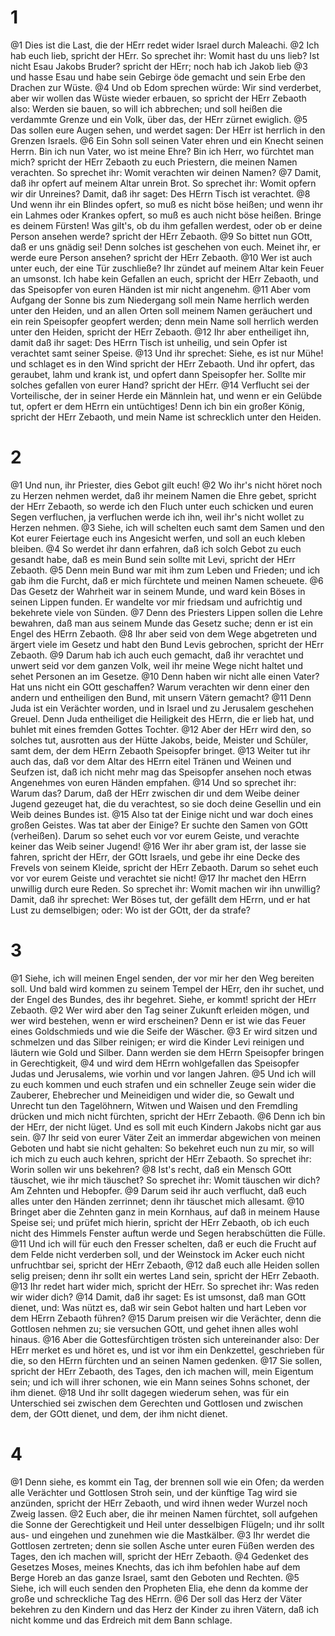 # 1
@1 Dies ist die Last, die der HErr redet wider Israel durch Maleachi. @2 Ich hab euch lieb, spricht der HErr. So sprechet ihr: Womit hast du uns lieb? Ist nicht Esau Jakobs Bruder? spricht der HErr; noch hab ich Jakob lieb @3 und hasse Esau und habe sein Gebirge öde gemacht und sein Erbe den Drachen zur Wüste. @4 Und ob Edom sprechen würde: Wir sind verderbet, aber wir wollen das Wüste wieder erbauen, so spricht der HErr Zebaoth also: Werden sie bauen, so will ich abbrechen; und soll heißen die verdammte Grenze und ein Volk, über das, der HErr zürnet ewiglich. @5 Das sollen eure Augen sehen, und werdet sagen: Der HErr ist herrlich in den Grenzen Israels. @6 Ein Sohn soll seinen Vater ehren und ein Knecht seinen Herrn. Bin ich nun Vater, wo ist meine Ehre? Bin ich Herr, wo fürchtet man mich? spricht der HErr Zebaoth zu euch Priestern, die meinen Namen verachten. So sprechet ihr: Womit verachten wir deinen Namen? @7 Damit, daß ihr opfert auf meinem Altar unrein Brot. So sprechet ihr: Womit opfern wir dir Unreines? Damit, daß ihr saget: Des HErrn Tisch ist verachtet. @8 Und wenn ihr ein Blindes opfert, so muß es nicht böse heißen; und wenn ihr ein Lahmes oder Krankes opfert, so muß es auch nicht böse heißen. Bringe es deinem Fürsten! Was gilt's, ob du ihm gefallen werdest, oder ob er deine Person ansehen werde? spricht der HErr Zebaoth. @9 So bittet nun GOtt, daß er uns gnädig sei! Denn solches ist geschehen von euch. Meinet ihr, er werde eure Person ansehen? spricht der HErr Zebaoth. @10 Wer ist auch unter euch, der eine Tür zuschließe? Ihr zündet auf meinem Altar kein Feuer an umsonst. Ich habe kein Gefallen an euch, spricht der HErr Zebaoth, und das Speisopfer von euren Händen ist mir nicht angenehm. @11 Aber vom Aufgang der Sonne bis zum Niedergang soll mein Name herrlich werden unter den Heiden, und an allen Orten soll meinem Namen geräuchert und ein rein Speisopfer geopfert werden; denn mein Name soll herrlich werden unter den Heiden, spricht der HErr Zebaoth. @12 Ihr aber entheiliget ihn, damit daß ihr saget: Des HErrn Tisch ist unheilig, und sein Opfer ist verachtet samt seiner Speise. @13 Und ihr sprechet: Siehe, es ist nur Mühe! und schlaget es in den Wind spricht der HErr Zebaoth. Und ihr opfert, das geraubet, lahm und krank ist, und opfert dann Speisopfer her. Sollte mir solches gefallen von eurer Hand? spricht der HErr. @14 Verflucht sei der Vorteilische, der in seiner Herde ein Männlein hat, und wenn er ein Gelübde tut, opfert er dem HErrn ein untüchtiges! Denn ich bin ein großer König, spricht der HErr Zebaoth, und mein Name ist schrecklich unter den Heiden.

# 2
@1 Und nun, ihr Priester, dies Gebot gilt euch! @2 Wo ihr's nicht höret noch zu Herzen nehmen werdet, daß ihr meinem Namen die Ehre gebet, spricht der HErr Zebaoth, so werde ich den Fluch unter euch schicken und euren Segen verfluchen, ja verfluchen werde ich ihn, weil ihr's nicht wollet zu Herzen nehmen. @3 Siehe, ich will schelten euch samt dem Samen und den Kot eurer Feiertage euch ins Angesicht werfen, und soll an euch kleben bleiben. @4 So werdet ihr dann erfahren, daß ich solch Gebot zu euch gesandt habe, daß es mein Bund sein sollte mit Levi, spricht der HErr Zebaoth. @5 Denn mein Bund war mit ihm zum Leben und Frieden; und ich gab ihm die Furcht, daß er mich fürchtete und meinen Namen scheuete. @6 Das Gesetz der Wahrheit war in seinem Munde, und ward kein Böses in seinen Lippen funden. Er wandelte vor mir friedsam und aufrichtig und bekehrete viele von Sünden. @7 Denn des Priesters Lippen sollen die Lehre bewahren, daß man aus seinem Munde das Gesetz suche; denn er ist ein Engel des HErrn Zebaoth. @8 Ihr aber seid von dem Wege abgetreten und ärgert viele im Gesetz und habt den Bund Levis gebrochen, spricht der HErr Zebaoth. @9 Darum hab ich auch euch gemacht, daß ihr verachtet und unwert seid vor dem ganzen Volk, weil ihr meine Wege nicht haltet und sehet Personen an im Gesetze. @10 Denn haben wir nicht alle einen Vater? Hat uns nicht ein GOtt geschaffen? Warum verachten wir denn einer den andern und entheiligen den Bund, mit unsern Vätern gemacht? @11 Denn Juda ist ein Verächter worden, und in Israel und zu Jerusalem geschehen Greuel. Denn Juda entheiliget die Heiligkeit des HErrn, die er lieb hat, und buhlet mit eines fremden Gottes Tochter. @12 Aber der HErr wird den, so solches tut, ausrotten aus der Hütte Jakobs, beide, Meister und Schüler, samt dem, der dem HErrn Zebaoth Speisopfer bringet. @13 Weiter tut ihr auch das, daß vor dem Altar des HErrn eitel Tränen und Weinen und Seufzen ist, daß ich nicht mehr mag das Speisopfer ansehen noch etwas Angenehmes von euren Händen empfahen. @14 Und so sprechet ihr: Warum das? Darum, daß der HErr zwischen dir und dem Weibe deiner Jugend gezeuget hat, die du verachtest, so sie doch deine Gesellin und ein Weib deines Bundes ist. @15 Also tat der Einige nicht und war doch eines großen Geistes. Was tat aber der Einige? Er suchte den Samen von GOtt (verheißen). Darum so sehet euch vor vor eurem Geiste, und verachte keiner das Weib seiner Jugend! @16 Wer ihr aber gram ist, der lasse sie fahren, spricht der HErr, der GOtt Israels, und gebe ihr eine Decke des Frevels von seinem Kleide, spricht der HErr Zebaoth. Darum so sehet euch vor vor eurem Geiste und verachtet sie nicht! @17 Ihr machet den HErrn unwillig durch eure Reden. So sprechet ihr: Womit machen wir ihn unwillig? Damit, daß ihr sprechet: Wer Böses tut, der gefällt dem HErrn, und er hat Lust zu demselbigen; oder: Wo ist der GOtt, der da strafe?

# 3
@1 Siehe, ich will meinen Engel senden, der vor mir her den Weg bereiten soll. Und bald wird kommen zu seinem Tempel der HErr, den ihr suchet, und der Engel des Bundes, des ihr begehret. Siehe, er kommt! spricht der HErr Zebaoth. @2 Wer wird aber den Tag seiner Zukunft erleiden mögen, und wer wird bestehen, wenn er wird erscheinen? Denn er ist wie das Feuer eines Goldschmieds und wie die Seife der Wäscher. @3 Er wird sitzen und schmelzen und das Silber reinigen; er wird die Kinder Levi reinigen und läutern wie Gold und Silber. Dann werden sie dem HErrn Speisopfer bringen in Gerechtigkeit, @4 und wird dem HErrn wohlgefallen das Speisopfer Judas und Jerusalems, wie vorhin und vor langen Jahren. @5 Und ich will zu euch kommen und euch strafen und ein schneller Zeuge sein wider die Zauberer, Ehebrecher und Meineidigen und wider die, so Gewalt und Unrecht tun den Tagelöhnern, Witwen und Waisen und den Fremdling drücken und mich nicht fürchten, spricht der HErr Zebaoth. @6 Denn ich bin der HErr, der nicht lüget. Und es soll mit euch Kindern Jakobs nicht gar aus sein. @7 Ihr seid von eurer Väter Zeit an immerdar abgewichen von meinen Geboten und habt sie nicht gehalten: So bekehret euch nun zu mir, so will ich mich zu euch auch kehren, spricht der HErr Zebaoth. So sprechet ihr: Worin sollen wir uns bekehren? @8 Ist's recht, daß ein Mensch GOtt täuschet, wie ihr mich täuschet? So sprechet ihr: Womit täuschen wir dich? Am Zehnten und Hebopfer. @9 Darum seid ihr auch verflucht, daß euch alles unter den Händen zerrinnet; denn ihr täuschet mich allesamt. @10 Bringet aber die Zehnten ganz in mein Kornhaus, auf daß in meinem Hause Speise sei; und prüfet mich hierin, spricht der HErr Zebaoth, ob ich euch nicht des Himmels Fenster auftun werde und Segen herabschütten die Fülle. @11 Und ich will für euch den Fresser schelten, daß er euch die Frucht auf dem Felde nicht verderben soll, und der Weinstock im Acker euch nicht unfruchtbar sei, spricht der HErr Zebaoth, @12 daß euch alle Heiden sollen selig preisen; denn ihr sollt ein wertes Land sein, spricht der HErr Zebaoth. @13 Ihr redet hart wider mich, spricht der HErr. So sprechet ihr: Was reden wir wider dich? @14 Damit, daß ihr saget: Es ist umsonst, daß man GOtt dienet, und: Was nützt es, daß wir sein Gebot halten und hart Leben vor dem HErrn Zebaoth führen? @15 Darum preisen wir die Verächter, denn die Gottlosen nehmen zu; sie versuchen GOtt, und gehet ihnen alles wohl hinaus. @16 Aber die Gottesfürchtigen trösten sich untereinander also: Der HErr merket es und höret es, und ist vor ihm ein Denkzettel, geschrieben für die, so den HErrn fürchten und an seinen Namen gedenken. @17 Sie sollen, spricht der HErr Zebaoth, des Tages, den ich machen will, mein Eigentum sein; und ich will ihrer schonen, wie ein Mann seines Sohns schonet, der ihm dienet. @18 Und ihr sollt dagegen wiederum sehen, was für ein Unterschied sei zwischen dem Gerechten und Gottlosen und zwischen dem, der GOtt dienet, und dem, der ihm nicht dienet.

# 4
@1 Denn siehe, es kommt ein Tag, der brennen soll wie ein Ofen; da werden alle Verächter und Gottlosen Stroh sein, und der künftige Tag wird sie anzünden, spricht der HErr Zebaoth, und wird ihnen weder Wurzel noch Zweig lassen. @2 Euch aber, die ihr meinen Namen fürchtet, soll aufgehen die Sonne der Gerechtigkeit und Heil unter desselbigen Flügeln; und ihr sollt aus- und eingehen und zunehmen wie die Mastkälber. @3 Ihr werdet die Gottlosen zertreten; denn sie sollen Asche unter euren Füßen werden des Tages, den ich machen will, spricht der HErr Zebaoth. @4 Gedenket des Gesetzes Moses, meines Knechts, das ich ihm befohlen habe auf dem Berge Horeb an das ganze Israel, samt den Geboten und Rechten. @5 Siehe, ich will euch senden den Propheten Elia, ehe denn da komme der große und schreckliche Tag des HErrn. @6 Der soll das Herz der Väter bekehren zu den Kindern und das Herz der Kinder zu ihren Vätern, daß ich nicht komme und das Erdreich mit dem Bann schlage.